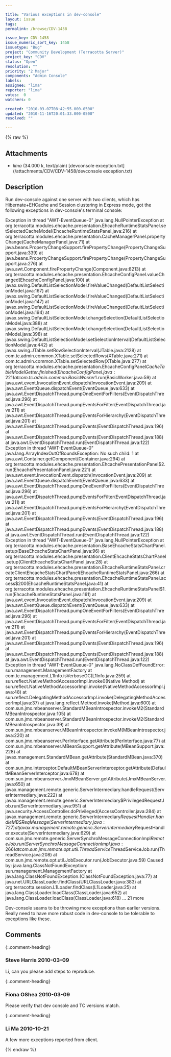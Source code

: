 ```yaml
---

title: "Various exceptions in dev-console"
layout: issue
tags: 
permalink: /browse/CDV-1458

issue_key: CDV-1458
issue_numeric_sort_key: 1458
issuetype: "Bug"
project: "Community Development (Terracotta Server)"
project_key: "CDV"
status: "Open"
resolution: ""
priority: "2 Major"
components: "Admin Console"
labels: 
assignee: "lima"
reporter: "lima"
votes:  0
watchers: 0

created: "2010-03-07T08:42:55.000-0500"
updated: "2010-11-16T20:01:33.000-0500"
resolved: ""

---
```




{% raw %}


## Attachments

* <em>lima</em> (34.000 k, text/plain) [devconsole exception.txt](/attachments/CDV/CDV-1458/devconsole exception.txt)




## Description

<div markdown="1" class="description">

Run dev-console against one server with two clients, which has Hibernate+EHCache and Session clustering in Express mode, got the following exceptions in dev-console's terminal console: 

Exception in thread "AWT-EventQueue-0" java.lang.NullPointerException
	at org.terracotta.modules.ehcache.presentation.EhcacheRuntimeStatsPanel.setSelectedCacheModel(EhcacheRuntimeStatsPanel.java:216)
	at org.terracotta.modules.ehcache.presentation.CacheManagerPanel.propertyChange(CacheManagerPanel.java:71)
	at java.beans.PropertyChangeSupport.firePropertyChange(PropertyChangeSupport.java:339)
	at java.beans.PropertyChangeSupport.firePropertyChange(PropertyChangeSupport.java:276)
	at java.awt.Component.firePropertyChange(Component.java:8213)
	at org.terracotta.modules.ehcache.presentation.EhcacheConfigPanel.valueChanged(EhcacheConfigPanel.java:100)
	at javax.swing.DefaultListSelectionModel.fireValueChanged(DefaultListSelectionModel.java:167)
	at javax.swing.DefaultListSelectionModel.fireValueChanged(DefaultListSelectionModel.java:147)
	at javax.swing.DefaultListSelectionModel.fireValueChanged(DefaultListSelectionModel.java:194)
	at javax.swing.DefaultListSelectionModel.changeSelection(DefaultListSelectionModel.java:388)
	at javax.swing.DefaultListSelectionModel.changeSelection(DefaultListSelectionModel.java:398)
	at javax.swing.DefaultListSelectionModel.setSelectionInterval(DefaultListSelectionModel.java:442)
	at javax.swing.JTable.setRowSelectionInterval(JTable.java:2128)
	at com.tc.admin.common.XTable.setSelectedRows(XTable.java:271)
	at com.tc.admin.common.XTable.setSelectedRow(XTable.java:277)
	at org.terracotta.modules.ehcache.presentation.EhcacheConfigPanel$CacheTableModelGetter.finished(EhcacheConfigPanel.java:221)
	at com.tc.admin.common.BasicWorker$1.run(BasicWorker.java:59)
	at java.awt.event.InvocationEvent.dispatch(InvocationEvent.java:209)
	at java.awt.EventQueue.dispatchEvent(EventQueue.java:633)
	at java.awt.EventDispatchThread.pumpOneEventForFilters(EventDispatchThread.java:296)
	at java.awt.EventDispatchThread.pumpEventsForFilter(EventDispatchThread.java:211)
	at java.awt.EventDispatchThread.pumpEventsForHierarchy(EventDispatchThread.java:201)
	at java.awt.EventDispatchThread.pumpEvents(EventDispatchThread.java:196)
	at java.awt.EventDispatchThread.pumpEvents(EventDispatchThread.java:188)
	at java.awt.EventDispatchThread.run(EventDispatchThread.java:122)
Exception in thread "AWT-EventQueue-0" java.lang.ArrayIndexOutOfBoundsException: No such child: 1
	at java.awt.Container.getComponent(Container.java:294)
	at org.terracotta.modules.ehcache.presentation.EhcachePresentationPanel$2.run(EhcachePresentationPanel.java:221)
	at java.awt.event.InvocationEvent.dispatch(InvocationEvent.java:209)
	at java.awt.EventQueue.dispatchEvent(EventQueue.java:633)
	at java.awt.EventDispatchThread.pumpOneEventForFilters(EventDispatchThread.java:296)
	at java.awt.EventDispatchThread.pumpEventsForFilter(EventDispatchThread.java:211)
	at java.awt.EventDispatchThread.pumpEventsForHierarchy(EventDispatchThread.java:201)
	at java.awt.EventDispatchThread.pumpEvents(EventDispatchThread.java:196)
	at java.awt.EventDispatchThread.pumpEvents(EventDispatchThread.java:188)
	at java.awt.EventDispatchThread.run(EventDispatchThread.java:122)
Exception in thread "AWT-EventQueue-0" java.lang.NullPointerException
	at org.terracotta.modules.ehcache.presentation.BaseEhcacheStatsChartPanel.setup(BaseEhcacheStatsChartPanel.java:96)
	at org.terracotta.modules.ehcache.presentation.ClientEhcacheStatsChartPanel.setup(ClientEhcacheStatsChartPanel.java:28)
	at org.terracotta.modules.ehcache.presentation.EhcacheRuntimeStatsPanel.createClientEhcacheStatsChartPanel(EhcacheRuntimeStatsPanel.java:266)
	at org.terracotta.modules.ehcache.presentation.EhcacheRuntimeStatsPanel.access$200(EhcacheRuntimeStatsPanel.java:41)
	at org.terracotta.modules.ehcache.presentation.EhcacheRuntimeStatsPanel$1.run(EhcacheRuntimeStatsPanel.java:161)
	at java.awt.event.InvocationEvent.dispatch(InvocationEvent.java:209)
	at java.awt.EventQueue.dispatchEvent(EventQueue.java:633)
	at java.awt.EventDispatchThread.pumpOneEventForFilters(EventDispatchThread.java:296)
	at java.awt.EventDispatchThread.pumpEventsForFilter(EventDispatchThread.java:211)
	at java.awt.EventDispatchThread.pumpEventsForHierarchy(EventDispatchThread.java:201)
	at java.awt.EventDispatchThread.pumpEvents(EventDispatchThread.java:196)
	at java.awt.EventDispatchThread.pumpEvents(EventDispatchThread.java:188)
	at java.awt.EventDispatchThread.run(EventDispatchThread.java:122)
Exception in thread "AWT-EventQueue-0" java.lang.NoClassDefFoundError: sun.management.ManagementFactory
	at com.tc.management.L1Info.isVerboseGC(L1Info.java:259)
	at sun.reflect.NativeMethodAccessorImpl.invoke0(Native Method)
	at sun.reflect.NativeMethodAccessorImpl.invoke(NativeMethodAccessorImpl.java:48)
	at sun.reflect.DelegatingMethodAccessorImpl.invoke(DelegatingMethodAccessorImpl.java:37)
	at java.lang.reflect.Method.invoke(Method.java:600)
	at com.sun.jmx.mbeanserver.StandardMBeanIntrospector.invokeM2(StandardMBeanIntrospector.java:105)
	at com.sun.jmx.mbeanserver.StandardMBeanIntrospector.invokeM2(StandardMBeanIntrospector.java:39)
	at com.sun.jmx.mbeanserver.MBeanIntrospector.invokeM(MBeanIntrospector.java:220)
	at com.sun.jmx.mbeanserver.PerInterface.getAttribute(PerInterface.java:77)
	at com.sun.jmx.mbeanserver.MBeanSupport.getAttribute(MBeanSupport.java:228)
	at javax.management.StandardMBean.getAttribute(StandardMBean.java:370)
	at com.sun.jmx.interceptor.DefaultMBeanServerInterceptor.getAttribute(DefaultMBeanServerInterceptor.java:678)
	at com.sun.jmx.mbeanserver.JmxMBeanServer.getAttribute(JmxMBeanServer.java:650)
	at javax.management.remote.generic.ServerIntermediary.handleRequest(ServerIntermediary.java:222)
	at javax.management.remote.generic.ServerIntermediary$PrivilegedRequestJob.run(ServerIntermediary.java:951)
	at java.security.AccessController.doPrivileged(AccessController.java:284)
	at javax.management.remote.generic.ServerIntermediary$RequestHandler.handleMBSReqMessage(ServerIntermediary.java:727)
	at javax.management.remote.generic.ServerIntermediary$RequestHandler.execute(ServerIntermediary.java:629)
	at com.sun.jmx.remote.generic.ServerSynchroMessageConnectionImpl$RemoteJob.run(ServerSynchroMessageConnectionImpl.java:266)
	at com.sun.jmx.remote.opt.util.ThreadService$ThreadServiceJob.run(ThreadService.java:208)
	at com.sun.jmx.remote.opt.util.JobExecutor.run(JobExecutor.java:59)
Caused by: java.lang.ClassNotFoundException: sun.management.ManagementFactory
	at java.lang.ClassNotFoundException.<init>(ClassNotFoundException.java:77)
	at java.net.URLClassLoader.findClass(URLClassLoader.java:383)
	at org.terracotta.session.L1Loader.findClass(L1Loader.java:25)
	at java.lang.ClassLoader.loadClass(ClassLoader.java:652)
	at java.lang.ClassLoader.loadClass(ClassLoader.java:618)
	... 21 more

Dev-console seams to be throwing more exceptions than earlier versions. Really need to have more robust code in dev-console to be tolerable to exceptions like these. 

</div>

## Comments


{:.comment-heading}
### **Steve Harris** <span class="date">2010-03-09</span>

<div markdown="1" class="comment">

Li, can you please add steps to reproduce.

</div>


{:.comment-heading}
### **Fiona OShea** <span class="date">2010-03-09</span>

<div markdown="1" class="comment">

Please verify that dev console and TC versions match.  


</div>


{:.comment-heading}
### **Li  Ma** <span class="date">2010-10-21</span>

<div markdown="1" class="comment">

A few more exceptions reported from client.

</div>



{% endraw %}
